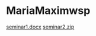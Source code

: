 # MariaMaximwsp


[seminar1.docx](https://github.com/mariamaxim774/MariaMaximwsp/files/10851316/seminar1.docx)
[seminar2.zip](https://github.com/mariamaxim774/MariaMaximwsp/files/10851325/seminar2.zip)
